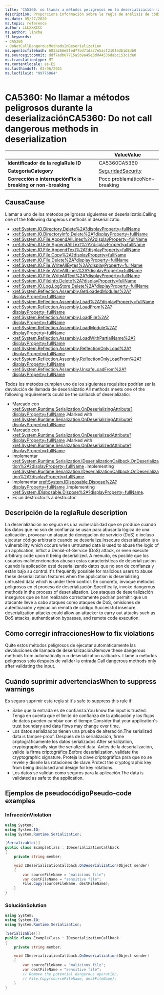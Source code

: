 ```yaml
---
title: 'CA5360: no llamar a métodos peligrosos en la deserialización (análisis de código)'
description: Proporciona información sobre la regla de análisis de código CA5360, incluidas las causas, cómo corregir las infracciones y cuándo suprimirlas.
ms.date: 05/27/2020
ms.topic: reference
author: LLLXXXCCC
ms.author: linche
f1_keywords:
- CA5360
- DoNotCallDangerousMethodsInDeserialization
ms.openlocfilehash: 603a266e5fed77bd71da37e5acf210fa3b1d8db9
ms.sourcegitcommit: ddf7edb67715a5b9a45e3dd44536dabc153c1de0
ms.translationtype: MT
ms.contentlocale: es-ES
ms.lasthandoff: 02/06/2021
ms.locfileid: "99776064"
---
```

# <a name="ca5360-do-not-call-dangerous-methods-in-deserialization"></a><span data-ttu-id="0b05b-103">CA5360: No llamar a métodos peligrosos durante la deserialización</span><span class="sxs-lookup"><span data-stu-id="0b05b-103">CA5360: Do not call dangerous methods in deserialization</span></span>

| | <span data-ttu-id="0b05b-104">Value</span><span class="sxs-lookup"><span data-stu-id="0b05b-104">Value</span></span> |
|-|-|
| <span data-ttu-id="0b05b-105">**Identificador de la regla**</span><span class="sxs-lookup"><span data-stu-id="0b05b-105">**Rule ID**</span></span> |<span data-ttu-id="0b05b-106">CA5360</span><span class="sxs-lookup"><span data-stu-id="0b05b-106">CA5360</span></span>|
| <span data-ttu-id="0b05b-107">**Categoría**</span><span class="sxs-lookup"><span data-stu-id="0b05b-107">**Category**</span></span> |[<span data-ttu-id="0b05b-108">Seguridad</span><span class="sxs-lookup"><span data-stu-id="0b05b-108">Security</span></span>](security-warnings.md)|
| <span data-ttu-id="0b05b-109">**Corrección o interrupción**</span><span class="sxs-lookup"><span data-stu-id="0b05b-109">**Fix is breaking or non-breaking**</span></span> |<span data-ttu-id="0b05b-110">Poco problemático</span><span class="sxs-lookup"><span data-stu-id="0b05b-110">Non-breaking</span></span>|

## <a name="cause"></a><span data-ttu-id="0b05b-111">Causa</span><span class="sxs-lookup"><span data-stu-id="0b05b-111">Cause</span></span>

<span data-ttu-id="0b05b-112">Llamar a uno de los métodos peligrosos siguientes en deserializatio:</span><span class="sxs-lookup"><span data-stu-id="0b05b-112">Calling one of the following dangerous methods in deserializatio:</span></span>

- <xref:System.IO.Directory.Delete%2A?displayProperty=fullName>
- <xref:System.IO.DirectoryInfo.Delete%2A?displayProperty=fullName>
- <xref:System.IO.File.AppendAllLines%2A?displayProperty=fullName>
- <xref:System.IO.File.AppendAllText%2A?displayProperty=fullName>
- <xref:System.IO.File.AppendText%2A?displayProperty=fullName>
- <xref:System.IO.File.Copy%2A?displayProperty=fullName>
- <xref:System.IO.File.Delete%2A?displayProperty=fullName>
- <xref:System.IO.File.WriteAllBytes%2A?displayProperty=fullName>
- <xref:System.IO.File.WriteAllLines%2A?displayProperty=fullName>
- <xref:System.IO.File.WriteAllText%2A?displayProperty=fullName>
- <xref:System.IO.FileInfo.Delete%2A?displayProperty=fullName>
- <xref:System.IO.Log.LogStore.Delete%2A?displayProperty=fullName>
- <xref:System.Reflection.Assembly.GetLoadedModules%2A?displayProperty=fullName>
- <xref:System.Reflection.Assembly.Load%2A?displayProperty=fullName>
- <xref:System.Reflection.Assembly.LoadFrom%2A?displayProperty=fullName>
- <xref:System.Reflection.Assembly.LoadFile%2A?displayProperty=fullName>
- <xref:System.Reflection.Assembly.LoadModule%2A?displayProperty=fullName>
- <xref:System.Reflection.Assembly.LoadWithPartialName%2A?displayProperty=fullName>
- <xref:System.Reflection.Assembly.ReflectionOnlyLoad%2A?displayProperty=fullName>
- <xref:System.Reflection.Assembly.ReflectionOnlyLoadFrom%2A?displayProperty=fullName>
- <xref:System.Reflection.Assembly.UnsafeLoadFrom%2A?displayProperty=fullName>

<span data-ttu-id="0b05b-113">Todos los métodos cumplen uno de los siguientes requisitos podrían ser la devolución de llamada de deserializatio:</span><span class="sxs-lookup"><span data-stu-id="0b05b-113">All methods meets one of the following requirements could be the callback of deserializatio:</span></span>

- <span data-ttu-id="0b05b-114">Marcado con <xref:System.Runtime.Serialization.OnDeserializingAttribute?displayProperty=fullName> .</span><span class="sxs-lookup"><span data-stu-id="0b05b-114">Marked with <xref:System.Runtime.Serialization.OnDeserializingAttribute?displayProperty=fullName>.</span></span>
- <span data-ttu-id="0b05b-115">Marcado con <xref:System.Runtime.Serialization.OnDeserializedAttribute?displayProperty=fullName> .</span><span class="sxs-lookup"><span data-stu-id="0b05b-115">Marked with <xref:System.Runtime.Serialization.OnDeserializedAttribute?displayProperty=fullName>.</span></span>
- <span data-ttu-id="0b05b-116">Implementar <xref:System.Runtime.Serialization.IDeserializationCallback.OnDeserialization%2A?displayProperty=fullName> .</span><span class="sxs-lookup"><span data-stu-id="0b05b-116">Implementing <xref:System.Runtime.Serialization.IDeserializationCallback.OnDeserialization%2A?displayProperty=fullName>.</span></span>
- <span data-ttu-id="0b05b-117">Implementar <xref:System.IDisposable.Dispose%2A?displayProperty=fullName> .</span><span class="sxs-lookup"><span data-stu-id="0b05b-117">Implementing <xref:System.IDisposable.Dispose%2A?displayProperty=fullName>.</span></span>
- <span data-ttu-id="0b05b-118">Es un destructor.</span><span class="sxs-lookup"><span data-stu-id="0b05b-118">Is a destructor.</span></span>

## <a name="rule-description"></a><span data-ttu-id="0b05b-119">Descripción de la regla</span><span class="sxs-lookup"><span data-stu-id="0b05b-119">Rule description</span></span>

<span data-ttu-id="0b05b-120">La deserialización no segura es una vulnerabilidad que se produce cuando los datos que no son de confianza se usan para abusar la lógica de una aplicación, provocar un ataque de denegación de servicio (DoS) o incluso ejecutar código arbitrario cuando se deserializa.</span><span class="sxs-lookup"><span data-stu-id="0b05b-120">Insecure deserialization is a vulnerability which occurs when untrusted data is used to abuse the logic of an application, inflict a Denial-of-Service (DoS) attack, or even execute arbitrary code upon it being deserialized.</span></span> <span data-ttu-id="0b05b-121">A menudo, es posible que los usuarios malintencionados abusan estas características de deserialización cuando la aplicación está deserializando datos que no son de confianza y están bajo su control.</span><span class="sxs-lookup"><span data-stu-id="0b05b-121">It's frequently possible for malicious users to abuse these deserialization features when the application is deserializing untrusted data which is under their control.</span></span> <span data-ttu-id="0b05b-122">En concreto, invoque métodos peligrosos en el proceso de deserialización.</span><span class="sxs-lookup"><span data-stu-id="0b05b-122">Specifically, invoke dangerous methods in the process of deserialization.</span></span> <span data-ttu-id="0b05b-123">Los ataques de deserialización inseguros que se han realizado correctamente podrían permitir que un atacante lleve a cabo ataques como ataques de DoS, omisiones de autenticación y ejecución remota de código.</span><span class="sxs-lookup"><span data-stu-id="0b05b-123">Successful insecure deserialization attacks could allow an attacker to carry out attacks such as DoS attacks, authentication bypasses, and remote code execution.</span></span>

## <a name="how-to-fix-violations"></a><span data-ttu-id="0b05b-124">Cómo corregir infracciones</span><span class="sxs-lookup"><span data-stu-id="0b05b-124">How to fix violations</span></span>

<span data-ttu-id="0b05b-125">Quite estos métodos peligrosos de ejecutar automáticamente las devoluciones de llamada de deserialización.</span><span class="sxs-lookup"><span data-stu-id="0b05b-125">Remove these dangerous methods from automatically run deserialization callbacks.</span></span> <span data-ttu-id="0b05b-126">Llame a métodos peligrosos solo después de validar la entrada.</span><span class="sxs-lookup"><span data-stu-id="0b05b-126">Call dangerous methods only after validating the input.</span></span>

## <a name="when-to-suppress-warnings"></a><span data-ttu-id="0b05b-127">Cuándo suprimir advertencias</span><span class="sxs-lookup"><span data-stu-id="0b05b-127">When to suppress warnings</span></span>

<span data-ttu-id="0b05b-128">Es seguro suprimir esta regla si:</span><span class="sxs-lookup"><span data-stu-id="0b05b-128">It's safe to suppress this rule if:</span></span>

- <span data-ttu-id="0b05b-129">Sabe que la entrada es de confianza.</span><span class="sxs-lookup"><span data-stu-id="0b05b-129">You know the input is trusted.</span></span> <span data-ttu-id="0b05b-130">Tenga en cuenta que el límite de confianza de la aplicación y los flujos de datos pueden cambiar con el tiempo.</span><span class="sxs-lookup"><span data-stu-id="0b05b-130">Consider that your application's trust boundary and data flows may change over time.</span></span>
- <span data-ttu-id="0b05b-131">Los datos serializados tienen una prueba de alteración.</span><span class="sxs-lookup"><span data-stu-id="0b05b-131">The serialized data is tamper-proof.</span></span> <span data-ttu-id="0b05b-132">Después de la serialización, firme criptográficamente los datos serializados.</span><span class="sxs-lookup"><span data-stu-id="0b05b-132">After serialization, cryptographically sign the serialized data.</span></span> <span data-ttu-id="0b05b-133">Antes de la deserialización, valide la firma criptográfica.</span><span class="sxs-lookup"><span data-stu-id="0b05b-133">Before deserialization, validate the cryptographic signature.</span></span> <span data-ttu-id="0b05b-134">Proteja la clave criptográfica para que no se revele y diseñe las rotaciones de clave.</span><span class="sxs-lookup"><span data-stu-id="0b05b-134">Protect the cryptographic key from being disclosed and design for key rotations.</span></span>
- <span data-ttu-id="0b05b-135">Los datos se validan como seguros para la aplicación.</span><span class="sxs-lookup"><span data-stu-id="0b05b-135">The data is validated as safe to the application.</span></span>

## <a name="pseudo-code-examples"></a><span data-ttu-id="0b05b-136">Ejemplos de pseudocódigo</span><span class="sxs-lookup"><span data-stu-id="0b05b-136">Pseudo-code examples</span></span>

### <a name="violation"></a><span data-ttu-id="0b05b-137">Infracción</span><span class="sxs-lookup"><span data-stu-id="0b05b-137">Violation</span></span>

```csharp
using System;
using System.IO;
using System.Runtime.Serialization;

[Serializable()]
public class ExampleClass : IDeserializationCallback
{
    private string member;

    void IDeserializationCallback.OnDeserialization(Object sender)
    {
        var sourceFileName = "malicious file";
        var destFileName = "sensitive file";
        File.Copy(sourceFileName, destFileName);
    }
}
```

### <a name="solution"></a><span data-ttu-id="0b05b-138">Solución</span><span class="sxs-lookup"><span data-stu-id="0b05b-138">Solution</span></span>

```csharp
using System;
using System.IO;
using System.Runtime.Serialization;

[Serializable()]
public class ExampleClass : IDeserializationCallback
{
    private string member;

    void IDeserializationCallback.OnDeserialization(Object sender)
    {
        var sourceFileName = "malicious file";
        var destFileName = "sensitive file";
        // Remove the potential dangerous operation.
        // File.Copy(sourceFileName, destFileName);
    }
}
```
